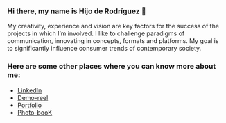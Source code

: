### Hi there, my name is Hijo de Rodríguez 👋

My creativity, experience and vision are key factors for the success of the projects in which I’m involved. I like to challenge paradigms of communication, innovating in concepts, formats and platforms. My goal is to significantly influence consumer trends of contemporary society.

<!--
**HijodeRodriguez/HijodeRodriguez** is a ✨ _special_ ✨ repository because its `README.md` (this file) appears on your GitHub profile.-->

### Here are some other places where you can know more about me:

- [LinkedIn](https://www.linkedin.com/in/hijoderodriguez/)
- [Demo-reel](https://vimeo.com/658236155)
- [Portfolio](https://www.linkedin.com/in/hijoderodriguez/overlay/1635478471787/single-media-viewer/)
- [Photo-booK](https://www.flickr.com/photos/luminaartworks/)

